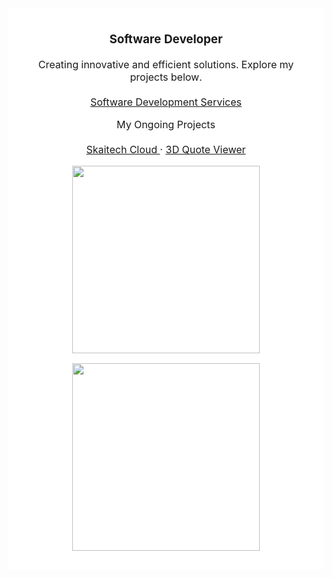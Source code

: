 <meta property="og:url" content="https://al.linkedin.com/in/inerttila" />
<meta name="copyright" content="Inert Tila" />
<meta name="author" content="Inert Tila" />

<table align="center" border="0" cellpadding="20" cellspacing="0">
  <tr>
    <td align="center" style="background-color:white; border: 10px solid white;">

  <div align="center">
        <h3 align="center">Software Developer</h3>

  <p align="center">
          Creating innovative and efficient solutions. Explore my projects below.
          <br />
          <br />
          <a href="https://inert.netlify.app/"> Software Development Services </a>
        </p>
      </div>

  <p align="center">
        My Ongoing Projects
        <br />
        <br />
        <a href="https://cloud.skaitech.al/login/"> Skaitech Cloud </a>
        ·
        <a href="https://cloud.skaitech.al/3dquoteviewer"> 3D Quote Viewer </a>
      </p>

  <p align="center">
        <a href="https://skillicons.dev">
          <img src="https://skillicons.dev/icons?i=py,js,docker,django,linux,bootstrap,c,cpp" width="300" />
        </a>
      </p>

  <p align="center">
        <a href="https://skillicons.dev">
          <img src="https://skillicons.dev/icons?i=wordpress,vue,css,github,html,mysql,nextjs,react,ts,vscode" width="300" />
        </a>
      </p>

  </td>
  </tr>
</table>
